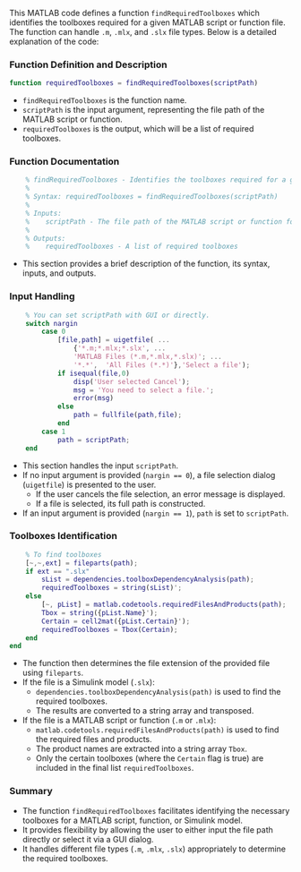 This MATLAB code defines a function `findRequiredToolboxes` which identifies the toolboxes required for a given MATLAB script or function file. The function can handle `.m`, `.mlx`, and `.slx` file types. Below is a detailed explanation of the code:

### Function Definition and Description
```matlab
function requiredToolboxes = findRequiredToolboxes(scriptPath)
```
- `findRequiredToolboxes` is the function name.
- `scriptPath` is the input argument, representing the file path of the MATLAB script or function.
- `requiredToolboxes` is the output, which will be a list of required toolboxes.

### Function Documentation
```matlab
    % findRequiredToolboxes - Identifies the toolboxes required for a given MATLAB script or function.
    %
    % Syntax: requiredToolboxes = findRequiredToolboxes(scriptPath)
    %
    % Inputs:
    %    scriptPath - The file path of the MATLAB script or function for which you want to identify required toolboxes
    %
    % Outputs:
    %    requiredToolboxes - A list of required toolboxes
```
- This section provides a brief description of the function, its syntax, inputs, and outputs.

### Input Handling
```matlab
    % You can set scriptPath with GUI or directly.
    switch nargin
        case 0
            [file,path] = uigetfile( ...
                {'*.m;*.mlx;*.slx', ...
                'MATLAB Files (*.m,*.mlx,*.slx)'; ...
                '*.*',  'All Files (*.*)'},'Select a file');
            if isequal(file,0)
                disp('User selected Cancel');
                msg = 'You need to select a file.';
                error(msg)
            else
                path = fullfile(path,file);
            end
        case 1
            path = scriptPath;
    end
```
- This section handles the input `scriptPath`.
- If no input argument is provided (`nargin == 0`), a file selection dialog (`uigetfile`) is presented to the user.
    - If the user cancels the file selection, an error message is displayed.
    - If a file is selected, its full path is constructed.
- If an input argument is provided (`nargin == 1`), `path` is set to `scriptPath`.

### Toolboxes Identification
```matlab
    % To find toolboxes
    [~,~,ext] = fileparts(path);
    if ext == ".slx"
        sList = dependencies.toolboxDependencyAnalysis(path);
        requiredToolboxes = string(sList)';
    else
        [~, pList] = matlab.codetools.requiredFilesAndProducts(path);
        Tbox = string({pList.Name}');
        Certain = cell2mat({pList.Certain}');
        requiredToolboxes = Tbox(Certain);
    end
end
```
- The function then determines the file extension of the provided file using `fileparts`.
- If the file is a Simulink model (`.slx`):
    - `dependencies.toolboxDependencyAnalysis(path)` is used to find the required toolboxes.
    - The results are converted to a string array and transposed.
- If the file is a MATLAB script or function (`.m` or `.mlx`):
    - `matlab.codetools.requiredFilesAndProducts(path)` is used to find the required files and products.
    - The product names are extracted into a string array `Tbox`.
    - Only the certain toolboxes (where the `Certain` flag is true) are included in the final list `requiredToolboxes`.

### Summary
- The function `findRequiredToolboxes` facilitates identifying the necessary toolboxes for a MATLAB script, function, or Simulink model.
- It provides flexibility by allowing the user to either input the file path directly or select it via a GUI dialog.
- It handles different file types (`.m`, `.mlx`, `.slx`) appropriately to determine the required toolboxes.